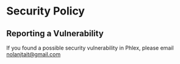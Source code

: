 # Security Policy

## Reporting a Vulnerability

If you found a possible security vulnerability in Phlex, please email
nolanjtait@gmail.com

